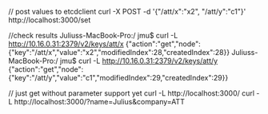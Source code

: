 // post values to etcdclient
curl -X POST -d '{"/att/x":"x2", "/att/y":"c1"}' http://localhost:3000/set

//check results
Juliuss-MacBook-Pro:/ jmu$ curl -L http://10.16.0.31:2379/v2/keys/att/x
{"action":"get","node":{"key":"/att/x","value":"x2","modifiedIndex":28,"createdIndex":28}}
Juliuss-MacBook-Pro:/ jmu$ curl -L http://10.16.0.31:2379/v2/keys/att/y
{"action":"get","node":{"key":"/att/y","value":"c1","modifiedIndex":29,"createdIndex":29}}

// just get without parameter support yet
curl -L http://localhost:3000/
curl -L http://localhost:3000/?name=Julius&company=ATT
